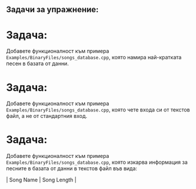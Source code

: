 ## Задачи за упражнение:

# Задача:
  Добавете функционалност към примера `Examples/BinaryFiles/songs_database.cpp`,
  която намира най-кратката песен в базата от данни.

# Задача:
  Добавете функционалност към примера `Examples/BinaryFiles/songs_database.cpp`,
  която чете входа си от текстов файл, а не от стандартния вход.

# Задача:
  Добавете функционалност към примера `Examples/BinaryFiles/songs_database.cpp`,
  която изкарва информация за песните в базата от данни в текстов файл във вида:
  
  | Song Name | Song Length |


   



